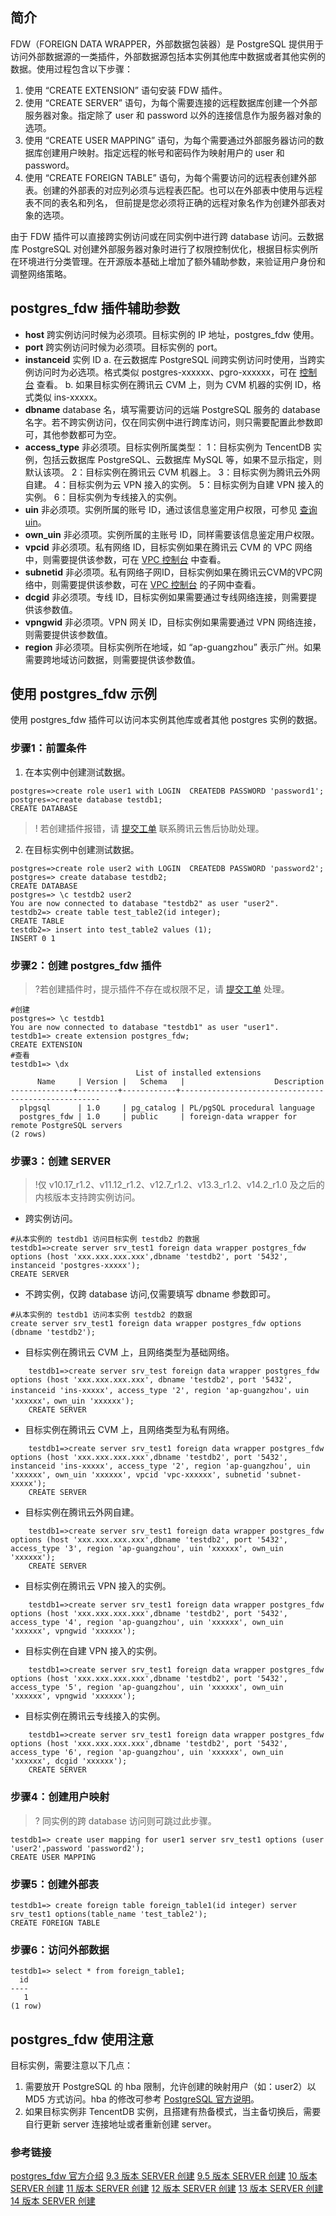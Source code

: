 ## 简介
FDW（FOREIGN DATA WRAPPER，外部数据包装器）是 PostgreSQL 提供用于访问外部数据源的一类插件，外部数据源包括本实例其他库中数据或者其他实例的数据。使用过程包含以下步骤：
1. 使用 “CREATE EXTENSION” 语句安装 FDW 插件。
2. 使用 “CREATE SERVER” 语句，为每个需要连接的远程数据库创建一个外部服务器对象。指定除了 user 和 password 以外的连接信息作为服务器对象的选项。
3. 使用 “CREATE USER MAPPING” 语句，为每个需要通过外部服务器访问的数据库创建用户映射。指定远程的帐号和密码作为映射用户的 user 和 password。
4. 使用 “CREATE FOREIGN TABLE” 语句，为每个需要访问的远程表创建外部表。创建的外部表的对应列必须与远程表匹配。也可以在外部表中使用与远程表不同的表名和列名， 但前提是您必须将正确的远程对象名作为创建外部表对象的选项。

由于 FDW 插件可以直接跨实例访问或在同实例中进行跨 database 访问。云数据库 PostgreSQL 对创建外部服务器对象时进行了权限控制优化，根据目标实例所在环境进行分类管理。在开源版本基础上增加了额外辅助参数，来验证用户身份和调整网络策略。

## postgres_fdw 插件辅助参数    
 - **host**
   跨实例访问时候为必须项。目标实例的 IP 地址，postgres_fdw 使用。
 - **port**
   跨实例访问时候为必须项。目标实例的 port。
 - **instanceid**
   实例 ID
	 a. 在云数据库 PostgreSQL 间跨实例访问时使用，当跨实例访问时为必选项。格式类似 postgres-xxxxxx、pgro-xxxxxx，可在 [控制台](https://console.cloud.tencent.com/postgres) 查看。
  b. 如果目标实例在腾讯云 CVM 上，则为 CVM 机器的实例 ID，格式类似 ins-xxxxx。
 - **dbname** 
 database 名，填写需要访问的远端 PostgreSQL 服务的 database 名字。若不跨实例访问，仅在同实例中进行跨库访问，则只需要配置此参数即可，其他参数都可为空。
 - **access_type**
    非必须项。目标实例所属类型：
    1：目标实例为 TencentDB 实例，包括云数据库 PostgreSQL、云数据库 MySQL 等，如果不显示指定，则默认该项。
    2：目标实例在腾讯云 CVM 机器上。
    3：目标实例为腾讯云外网自建。
    4：目标实例为云 VPN 接入的实例。
    5：目标实例为自建 VPN 接入的实例。
    6：目标实例为专线接入的实例。
 - **uin**
    非必须项。实例所属的账号 ID，通过该信息鉴定用户权限，可参见 [查询 uin](https://console.cloud.tencent.com/developer)。
 - **own_uin**
    非必须项。实例所属的主账号 ID，同样需要该信息鉴定用户权限。
 - **vpcid**
    非必须项。私有网络 ID，目标实例如果在腾讯云 CVM 的 VPC 网络中，则需要提供该参数，可在 [VPC 控制台](https://console.cloud.tencent.com/vpc/vpc) 中查看。
 - **subnetid**
    非必须项。私有网络子网ID，目标实例如果在腾讯云CVM的VPC网络中，则需要提供该参数，可在 [VPC 控制台](https://console.cloud.tencent.com/vpc/subnet) 的子网中查看。
 - **dcgid**
    非必须项。专线 ID，目标实例如果需要通过专线网络连接，则需要提供该参数值。
 - **vpngwid**
    非必须项。VPN 网关 ID，目标实例如果需要通过 VPN 网络连接，则需要提供该参数值。
 - **region**
    非必须项。目标实例所在地域，如 “ap-guangzhou” 表示广州。如果需要跨地域访问数据，则需要提供该参数值。
		
## 使用 postgres_fdw 示例
使用 postgres_fdw 插件可以访问本实例其他库或者其他 postgres 实例的数据。

### 步骤1：前置条件
1. 在本实例中创建测试数据。
```
postgres=>create role user1 with LOGIN  CREATEDB PASSWORD 'password1';
postgres=>create database testdb1;
CREATE DATABASE
```
>! 若创建插件报错，请 [提交工单](https://console.cloud.tencent.com/workorder/category) 联系腾讯云售后协助处理。
>
2. 在目标实例中创建测试数据。
```
postgres=>create role user2 with LOGIN  CREATEDB PASSWORD 'password2';
postgres=> create database testdb2;
CREATE DATABASE
postgres=> \c testdb2 user2
You are now connected to database "testdb2" as user "user2".
testdb2=> create table test_table2(id integer);
CREATE TABLE
testdb2=> insert into test_table2 values (1);
INSERT 0 1
```

### 步骤2：创建 postgres_fdw 插件
>?若创建插件时，提示插件不存在或权限不足，请 [提交工单](https://console.cloud.tencent.com/workorder/category) 处理。
>
```
#创建
postgres=> \c testdb1
You are now connected to database "testdb1" as user "user1".
testdb1=> create extension postgres_fdw;
CREATE EXTENSION
#查看
testdb1=> \dx
                            List of installed extensions
      Name     | Version |   Schema   |                    Description
--------------+---------+------------+----------------------------------------------------
  plpgsql      | 1.0     | pg_catalog | PL/pgSQL procedural language
  postgres_fdw | 1.0     | public     | foreign-data wrapper for remote PostgreSQL servers
(2 rows)
```

### 步骤3：创建 SERVER
>!仅 v10.17_r1.2、v11.12_r1.2、v12.7_r1.2、v13.3_r1.2、v14.2_r1.0 及之后的内核版本支持跨实例访问。
>
- 跨实例访问。
```
#从本实例的 testdb1 访问目标实例 testdb2 的数据
testdb1=>create server srv_test1 foreign data wrapper postgres_fdw options (host 'xxx.xxx.xxx.xxx',dbname 'testdb2', port '5432', instanceid 'postgres-xxxxx');
CREATE SERVER
```
- 不跨实例，仅跨 database 访问,仅需要填写 dbname 参数即可。
```
#从本实例的 testdb1 访问本实例 testdb2 的数据
create server srv_test1 foreign data wrapper postgres_fdw options (dbname 'testdb2');
```
- 目标实例在腾讯云 CVM 上，且网络类型为基础网络。
```
    testdb1=>create server srv_test foreign data wrapper postgres_fdw options (host 'xxx.xxx.xxx.xxx', dbname 'testdb2', port '5432', instanceid 'ins-xxxxx', access_type '2', region 'ap-guangzhou'，uin 'xxxxxx'，own_uin 'xxxxxx');
    CREATE SERVER
```
- 目标实例在腾讯云 CVM 上，且网络类型为私有网络。
```
    testdb1=>create server srv_test1 foreign data wrapper postgres_fdw options (host 'xxx.xxx.xxx.xxx',dbname 'testdb2', port '5432', instanceid 'ins-xxxxx', access_type '2', region 'ap-guangzhou', uin 'xxxxxx', own_uin 'xxxxxx', vpcid 'vpc-xxxxxx', subnetid 'subnet-xxxxx');
    CREATE SERVER
```

- 目标实例在腾讯云外网自建。
```
    testdb1=>create server srv_test1 foreign data wrapper postgres_fdw options (host 'xxx.xxx.xxx.xxx',dbname 'testdb2', port '5432', access_type '3', region 'ap-guangzhou', uin 'xxxxxx', own_uin 'xxxxxx');
    CREATE SERVER 
```

- 目标实例在腾讯云 VPN 接入的实例。
```
    testdb1=>create server srv_test1 foreign data wrapper postgres_fdw options (host 'xxx.xxx.xxx.xxx',dbname 'testdb2', port '5432', access_type '4', region 'ap-guangzhou', uin 'xxxxxx', own_uin 'xxxxxx', vpngwid 'xxxxxx');
```

- 目标实例在自建 VPN 接入的实例。
```
    testdb1=>create server srv_test1 foreign data wrapper postgres_fdw options (host 'xxx.xxx.xxx.xxx',dbname 'testdb2', port '5432', access_type '5', region 'ap-guangzhou', uin 'xxxxxx', own_uin 'xxxxxx', vpngwid 'xxxxxx');   
```

- 目标实例在腾讯云专线接入的实例。
```
    testdb1=>create server srv_test1 foreign data wrapper postgres_fdw options (host 'xxx.xxx.xxx.xxx',dbname 'testdb2', port '5432', access_type '6', region 'ap-guangzhou', uin 'xxxxxx', own_uin 'xxxxxx', dcgid 'xxxxxx');    
    CREATE SERVER       
```

### 步骤4：创建用户映射 
>? 同实例的跨 database 访问则可跳过此步骤。
>
```
testdb1=> create user mapping for user1 server srv_test1 options (user 'user2',password 'password2');
CREATE USER MAPPING
```

### 步骤5：创建外部表
```
testdb1=> create foreign table foreign_table1(id integer) server srv_test1 options(table_name 'test_table2');
CREATE FOREIGN TABLE
```   

### 步骤6：访问外部数据
```
testdb1=> select * from foreign_table1;
  id
----
   1
(1 row)
```
## postgres_fdw 使用注意
目标实例，需要注意以下几点：
 1. 需要放开 PostgreSQL 的 hba 限制，允许创建的映射用户（如：user2）以 MD5 方式访问。hba 的修改可参考 [PostgreSQL 官方说明](https://www.postgresql.org/docs/10/static/auth-pg-hba-conf.html)。
 2. 如果目标实例非 TencentDB 实例，且搭建有热备模式，当主备切换后，需要自行更新 server 连接地址或者重新创建 server。

### 参考链接
[postgres_fdw 官方介绍](https://www.postgresql.org/docs/9.5/postgres-fdw.html)
[9.3 版本 SERVER 创建](https://www.postgresql.org/docs/9.3/static/sql-createserver.html)
[9.5 版本 SERVER 创建](https://www.postgresql.org/docs/9.5/static/sql-createserver.html)
[10 版本 SERVER 创建](https://www.postgresql.org/docs/10/sql-createserver.html)
[11 版本 SERVER 创建](https://www.postgresql.org/docs/11/sql-createserver.html)
[12 版本 SERVER 创建](https://www.postgresql.org/docs/12/sql-createserver.html)
[13 版本 SERVER 创建](https://www.postgresql.org/docs/13/sql-createserver.html)
[14 版本 SERVER 创建](https://www.postgresql.org/docs/14/sql-createserver.html)

